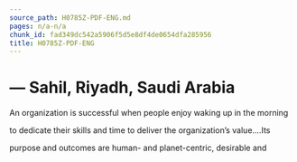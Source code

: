 ```yaml
---
source_path: H0785Z-PDF-ENG.md
pages: n/a-n/a
chunk_id: fad349dc542a5906f5d5e8df4de0654dfa285956
title: H0785Z-PDF-ENG
---
```

# — Sahil, Riyadh, Saudi Arabia

An organization is successful when people enjoy waking up in the morning

to dedicate their skills and time to deliver the organization’s value.…Its

purpose and outcomes are human- and planet-centric, desirable and
